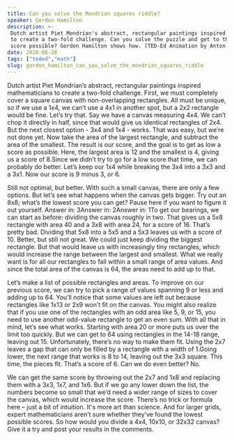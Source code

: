 ```yaml
---
title: Can you solve the Mondrian squares riddle?
speaker: Gordon Hamilton
description: >-
 Dutch artist Piet Mondrian's abstract, rectangular paintings inspired mathematicians
 to create a two-fold challenge. Can you solve the puzzle and get to the lowest
 score possible? Gordon Hamilton shows how. [TED-Ed Animation by Anton Trofimov]
date: 2018-06-28
tags: ["teded","math"]
slug: gordon_hamilton_can_you_solve_the_mondrian_squares_riddle
---
```


Dutch artist Piet Mondrian’s abstract, rectangular paintings inspired mathematicians to
create a two-fold challenge. First, we must completely cover a square canvas with
non-overlapping rectangles. All must be unique, so if we use a 1x4, we can’t use a 4x1 in
another spot, but a 2x2 rectangle would be fine. Let’s try that. Say we have a canvas
measuring 4x4. We can’t chop it directly in half, since that would give us identical
rectangles of 2x4. But the next closest option - 3x4 and 1x4 - works. That was easy, but
we’re not done yet. Now take the area of the largest rectangle, and subtract the area of
the smallest. The result is our score, and the goal is to get as low a score as possible.
Here, the largest area is 12 and the smallest is 4, giving us a score of 8.Since we
didn’t try to go for a low score that time, we can probably do better. Let’s keep our 1x4
while breaking the 3x4 into a 3x3 and a 3x1. Now our score is 9 minus 3, or
6.

Still not optimal, but better. With such a small canvas, there are only a few options. But
let’s see what happens when the canvas gets bigger. Try out an 8x8; what’s the lowest
score you can get? Pause here if you want to figure it out yourself. Answer in: 3Answer in:
2Answer in: 1To get our bearings, we can start as before: dividing the canvas roughly in
two. That gives us a 5x8 rectangle with area 40 and a 3x8 with area 24, for a score of
16. That’s pretty bad. Dividing that 5x8 into a 5x5 and a 5x3 leaves us with a score of
10. Better, but still not great. We could just keep dividing the biggest rectangle. But
that would leave us with increasingly tiny rectangles, which would increase the range 
between the largest and smallest. What we really want is for all our rectangles to fall
within a small range of area values. And since the total area of the canvas is 64, the
areas need to add up to that.

Let’s make a list of possible rectangles and areas. To improve on our previous score, we
can try to pick a range of values spanning 9 or less and adding up to 64. You’ll notice
that some values are left out because rectangles like 1x13 or 2x9 won’t fit on the
canvas. You might also realize that if you use one of the rectangles with an odd area
like 5, 9, or 15, you need to use another odd-value rectangle to get an even sum. With
all that in mind, let’s see what works. Starting with area 20 or more puts us over the
limit too quickly. But we can get to 64 using rectangles in the 14-18 range, leaving out
15. Unfortunately, there’s no way to make them fit. Using the 2x7 leaves a gap that can
only be filled by a rectangle with a width of 1.Going lower, the next range that works is
8 to 14, leaving out the 3x3 square. This time, the pieces fit. That’s a score of 6. Can we
do even better? No.

We can get the same score by throwing out the 2x7 and 1x8 and replacing them with a 3x3,
1x7, and 1x6. But if we go any lower down the list, the numbers become so small that we’d
need a wider range of sizes to cover the canvas, which would increase the score. There’s
no trick or formula here – just a bit of intuition. It's more art than science. And for
larger grids, expert mathematicians aren’t sure whether they’ve found the lowest possible
scores. So how would you divide a 4x4, 10x10, or 32x32 canvas? Give it a try and post your
results in the comments.

<!--
ad_duration=0
event="TED-Ed"
external_start_time=0
intro_duration=0
is_subtitle_required="False"
is_talk_featured="False"
language="en"
language_swap="False"
native_language="en"
number_of_related_talks=6
number_of_speakers=1
number_of_subtitled_videos=0
number_of_tags=2
number_of_talk_download_languages=18
number_of_talk_more_resources=0
number_of_talk_recommendations=0
number_of_talks_take_actions=0
post_ad_duration=0
published_timestamp="2018-06-28 18:06:16"
recording_date="2018-06-28"
speaker_is_published=0
speaker_name="Gordon Hamilton"
talk_name="Can you solve the Mondrian squares riddle?"
talks_tags=["teded","math"]
url_photo_talk="https://s3.amazonaws.com/talkstar-photos/uploads/9387fbf3-3428-4317-a704-bb56889cfb68/mondrian_textless.jpg"
url_webpage="https://www.ted.com/talks/gordon_hamilton_can_you_solve_the_mondrian_squares_riddle"
video_type_name="TED-Ed Original"
-->